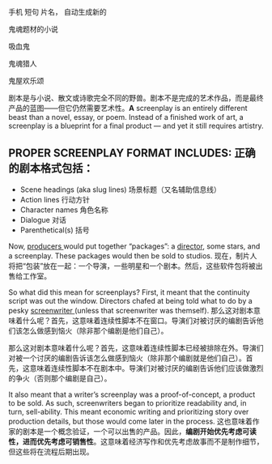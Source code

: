 手机 短句 片名， 自动生成新的

鬼魂题材的小说

吸血鬼

鬼魂猎人

鬼屋欢乐颂

剧本是与小说、散文或诗歌完全不同的野兽。剧本不是完成的艺术作品，而是最终产品的蓝图——但它仍然需要艺术性。**A** screenplay is an entirely different beast than a novel, essay, or poem. Instead of a finished work of art, a screenplay is a blueprint for a final product — and yet it still requires artistry.

## PROPER SCREENPLAY FORMAT INCLUDES: 正确的剧本格式包括：

- Scene headings (aka slug lines)
  场景标题（又名辅助信息线）
- Action lines 行动方针
- Character names 角色名称
- Dialogue 对话
- Parenthetical(s) 括号

Now, [producers ](https://www.studiobinder.com/blog/what-does-a-producer-do/)would put together “packages”: a [director](https://www.studiobinder.com/blog/what-does-a-director-do/), some stars, and a screenplay. These packages would then be sold to studios. 
现在，制片人将把“包装”放在一起：一个导演，一些明星和一个剧本。然后，这些软件包将被出售给工作室。

So what did this mean for screenplays? First, it meant that the continuity script was out the window. Directors chafed at being told what to do by a pesky [screenwriter ](https://www.studiobinder.com/blog/what-does-a-screenwriter-do/)(unless that screenwriter was themself). 
那么这对剧本意味着什么呢？首先，这意味着连续性脚本不在窗口。导演们对被讨厌的编剧告诉他们该怎么做感到恼火（除非那个编剧是他们自己）。

那么这对剧本意味着什么呢？首先，这意味着连续性脚本已经被排除在外。导演们对被一个讨厌的编剧告诉该怎么做感到恼火（除非那个编剧就是他们自己）。首先，这意味着连续性脚本不在剧本中。导演们对被讨厌的编剧告诉他们应该做激烈的争火（否则那个编剧是自己）。

It also meant that a writer’s screenplay was a proof-of-concept, a product to be sold. As such, screenwriters began to prioritize readability and, in turn, sell-ability. This meant economic writing and prioritizing story over production details, but those would come later in the process.
这也意味着作家的剧本是一个概念验证，一个可以出售的产品。因此，**编剧开始优先考虑可读性，进而优先考虑可销售性**。这意味着经济写作和优先考虑故事而不是制作细节，但这些将在流程后期出现。
